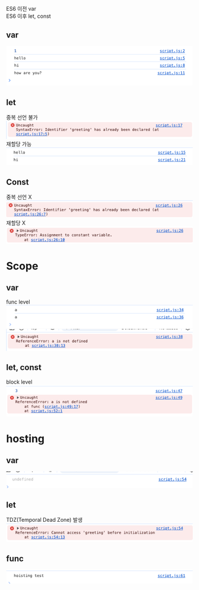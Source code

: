 ES6 이전 var<br>
ES6 이후 let, const
## var
![img.png](img.png)

## let
중복 선언 불가<br>
![img_1.png](img_1.png)<br>
재할당 가능<br>
![img_2.png](img_2.png)

## Const
중복 선언 X<br>
![img_3.png](img_3.png)<br>
재할당 X<br>
![img_4.png](img_4.png)

# Scope

## var
func level<br>
![img_6.png](img_6.png)
![img_5.png](img_5.png)

## let, const
block level<br>
![img_7.png](img_7.png)

# hosting
## var
![img_10.png](img_10.png)

## let
TDZ(Temporal Dead Zone) 발생<br>
![img_9.png](img_9.png)

## func
![img_8.png](img_8.png)